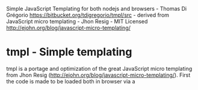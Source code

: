 Simple JavaScript Templating for both nodejs and browsers - Thomas Di Grégorio
https://bitbucket.org/tdigregorio/tmpl/src - derived from
JavaScript micro templating - Jhon Resig - MIT Licensed
http://ejohn.org/blog/javascript-micro-templating/


# tmpl - Simple templating

tmpl is a portage and optimization of the great JavaScript micro templating from
Jhon Resig (http://ejohn.org/blog/javascript-micro-templating/).
First the code is made to be loaded both in browser via a <script> tag or in 
nodejs via require.
Second the templating rules have been exported into a rules array to let 
developpers create their own rules.


## Install

To use tmpl you have to load tmpl itself, plus some template rules. Some rules 
sets are bundled in the tmpl repo to help people understanding the rules syntax.

Pre made rules sets are:

- jstag (src/tmpl.x-tmpl-jstag.js) : Rules looking like `Hello <:varName/>`
- jresig (src/tmpl.x-tmpl-jresig.js) : The original rules from John Resig's blog post, looking like 
                                       `Hello <%=varName%>`
- php-like (src/tmpl.x-php-like.js) : Rules looking like php's : `Hello <?=varName?>`
- tjs (src/tmpl.x-tmpl-tjs.js) : Rules looking like tjs, looks like `Hello {{=varName}}`

Or you create your ow rules (see Add a templating rule section).

	<script src="js/tmpl.js"></script>
	<script src="js/tmpl.x-tmpl-jresig.js"></script>
	<script src="js/tmpl.x-tmpl-jstag.js"></script>

You can load several rules sets if needed, the rules will be store separately so
you'll be able to use the ones needed for each templates you wrote.

## Declare one rules set as default one

You can say to tmpl to use one rules set as the default one, to avoid giving the 
name each time you create a template function.

	tmpl.defaultRules = 'x-tmpl-jstag';

This is especially usefull if you loaded only one rules set.

## Usage

Use the tmpl function to generate a templating function. A templating function 
will take an Object as argument and return a string. You have to specify wich 
rules set to use for this template string:

	var greet = tmpl( "Some text and <%=thing%>!", 'x-tmpl-jresig' );

The references in template tokens resolves to the properties of the Object 
given as argument to the templating function.

	myDiv.innerText = greet( { thing: 'that\'s it' } );

You can also chain the calls to tmpl and the templating function directly if the
resulting template function is needed only 1 time:

	myDiv.innerHTML = tmpl( "Some text and <:thing/>!" )( { thing: 'that\'s it' } );

(notice the lack of rules sets name as a default one has been set)

This syntax is not optimized if the template have to be resolved several times 
(like in a for loop), because the parsing of rules and template function 
creation are executed each time. You better have to save the templating function
in a variable (like a global one) and use it against your data each time needed.

Tips: 
- You can write a multiline string in javascript using the backslash (\\) hack:

	var myArticleTpl = tmpl( 
							'<article class="catalog-item cat-<:category.id/>">\
								<span class="title"><:title/></span>\
							</article>'
							);

Using this syntax is correct in javascript cause you escaped the newline char so
the javascript virtual machine wont save this unknown char in the string. The 
caveat is that the newline chars are lost. If you need to the newline chars to 
be present in the final string you'll have explicitly write it:

	var myArticleTpl = tmpl( 
							'<article class="catalog-item cat-<:category.id/>">\n\
								<span class="title"><:title/></span>\n\
							</article>'
							);

- You can access global objects in the template tokens has you will in a normal 
function:

	window.admin = true;
	var myArticleTpl = tmpl( 
							'<article class="catalog-item cat-<:category.id/>">\
								<span class="title"><:title/></span>\
								<admin?>\
									<button class="editor">Edit</button>\
								</if>\
							</article>'
							);
	
	myDiv.innerHTML = myArticlesDatas.map( myArticleTpl ).join('');  // Notice Array.map usage here












## Add a templating rule

Simply add to the `tmpl.rules` Array a hash with 's' (search) and 'r' (replace) props :

	var rule = {s:<RegExp>, r:<string or function>};
	tmpl.rules.push(rule);

A rule consist in a RegExp that will be used in a String.replace to replace by the replace value.
The replace string will be part of the final function code generated, so you are in a middle of 
a javacript string declaration named 'o' ex : `var o = "<result of template here>"; return o;`
So imagine your template is `"Doctor @who@ ?"` the function code without any replacement
will be: `var o = "Doctor @who@ !"; return o;`
Now we want the code to access some variable after our rule is replaced.
ex: the js code will be: `var o = "Doctor " + (who) + " !"; return o;`

Exemple: Find a var tag of form 'text @varname@ text' and replace by the value.

	{
		s: /@(.*?)@/g , 	// Search char '@' then capture everything until another '@' (don't forget the global modifier /./g)
		r: '" + ($1) + "'	// Now after our rule is replaced the js code will be: var o = "Doctor " + (who) + " !"; return o;
	}

A more complex ex now! 
Imagine a conditional block of form 'lorem @IF::expression@ ipsum @STOP::IF dolor sit amet' ,
we need 2 rules: 1 for opening tag and one for the closing one.

Here the code without replacement will be: `var o = "lorem @IF::expression@ ipsum @STOP::IF dolor sit amet"; return o;`

* The openning one:

	{	
		s: /@IF::(.*?)@/g , 		// Search chars '@IF::' then capture everything until another '@'
		r: '"; if( $1 ) { o+="'		// Replace by a javascript if
	}

and with this replacement: `var o = "lorem "; if(expression) { o+=" ipsum @STOP::IF dolor sit amet"; return o;`
the code is buggy cause we need,

* the close tag rule:

	{
		s: /@STOP::IF/g , 			// Search chars '@STOP::IF'
		r: '"; } o+="'				// 
	}

Here the final code is: `var o = "lorem "; if(expression) { o+=" ipsum "; } o+=" dolor sit amet"; return o;`

## Unescaping:

A common use case is to first create a rules to escape " double quote char to be able to paste a quote in the resulting code
otherwise the quote should close the string declaration in js code: 

	'<div class="item">foo</div>'   >>   var o = "<div class="item">foo</div>"; return o;

Here the quotes surrounding "item" breaks the js string declaration
So after escape no more problems : 

	var o = "<div class=\"item\">foo</div>"; return o;

The problem is that escaping all the template's quotes will also escape the one in js parts that rules will use ex:

	{	s: /"/g ,	r: '\\"'	},			// Escape all quotes (")
	{
		s: /\{\{if(.*?)\}\}/g , 			// Search chars '{{if' then capture everything until '}}' are found
		r: '"; if( $1 ) { o+="'				// Replace by if statement with 1st capture
	}
	
	'<div class="item">{{if bar == "foo"}}foo{{/if}}</div>'
	done:
	var o = "<div class=\"item\">"; if( bar == \"foo\" ) { o+="foo"; } o+="</div>"; return o;

Here our js code will break because of escaped quotes surrounding foo: if( bar == \"foo\" )
You should instead use here a function replacement to first unescape the quotes in captured string before concatenate
it to the final js code like:

	{
		s: /\{\{if(.*?)\}\}/g , 					// Search chars '{{if' then capture everything until '}}' are found
		r: function(found, $1, $2, ...)				// Normal String.replace signature: function(<part of string match all rexexp> , <1st capture> , <2nd capture>, etc ...)
		{
			var code = $1.replace(/\\"/g, '"');		// Replace '\"' by '"'
			return '"; if( ' + code + ' ) { o+="';	// Return the good js code
		}				
	}

Quite ugly!
It's why the `tmpl.unescapeCode(<string>)` static maethod exists !
It's doing the unescape for you before resolving the mask passed to it!
Ex:

	{
		s: /\{\{if(.*?)\}\}/g , 						// Search chars '{{if' then capture everything until '}}' are found
		r: tmpl.unescapeCode('"; if( $1 ) { o+="')		// $1 is unescaped to be js code!!
	}